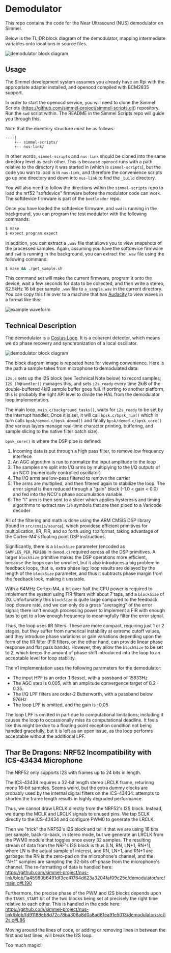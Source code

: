 # Demodulator

This repo contains the code for the Near Ultrasound (NUS) demodulator on Simmel.

Below is the TL;DR block diagram of the demodulator, mapping intermediate variables
onto locations in source files.

![demodulator block diagram](https://raw.githubusercontent.com/simmel-project/nus-link/master/simmel_demodulator.png)

## Usage

The Simmel development system assumes you already have an Rpi with the
appropriate adapter installed, and openocd compiled with BCM2835
support.

In order to start the openocd service, you will need to clone the
Simmel Scripts (https://github.com/simmel-project/simmel-scripts.git)
repository. Run the `swd` script within. The README in the Simmel
Scripts repo will guide you through this.

Note that the directory structure *must* be as follows:

```
----|
    +-- simmel-scripts/
    +-- nus-link/
```

In other words, `simmel-scripts` and `nus-link` should be cloned into
the same directory level as each other. This is because `openocd` runs
with a path relative to the directory it was started in (which is
`simmel-scripts`), but the code you wan to load is in `nus-link`, and
therefore the convenience scripts go up one directory and down into
`nus-link` to find the `_build` directory.

You will also need to follow the directions within the
`simmel-scripts` repo to load the nrf52 "softdevice" firmware before
the modulator code can work. The softdevice firmware is part of the
`bootloader` repo.

Once you have loaded the softdevice firmware, and `swd` is running in the
background, you can program the test modulator with the following
commands:

``` sh
$ make
$ expect program.expect
```

In addition, you can extract a `.wav` file that allows you to view
snapshots of the processed samples. Again, assuming you have the
softdevice firmware and `swd` is running in the background, you can
extract the `.wav` file using the following command:

``` sh
$ make && ./get_sample.sh
```

This command set will make the current firmware, program it onto
the device, wait a few seconds for data to be collected, and then
write a stereo, 62.5kHz 16 bit per sample `.wav` file to `a_sample.wav`
in the current directory. You can copy this file over to a machine
that has [Audacity](https://www.audacityteam.org/) to view waves in
a format like this:

![example waveform](https://raw.githubusercontent.com/simmel-project/nus-link/master/demodulator/examples/simmel_demod_data_ideal_but_real_conditions.png)

## Technical Description

The demodulator is a [Costas Loop](https://en.wikipedia.org/wiki/Costas_loop).
It is a coherent detector, which means we do phase recovery and synchronization
of a local oscillator.

![demodulator block diagram](https://raw.githubusercontent.com/simmel-project/nus-link/master/simmel_demodulator.png)

The block diagram image is repeated here for viewing convenience. Here
is the path a sample takes from microphone to demodulated data:

`i2s.c` sets up the I2S block (see Technical Note below) to record
samples; `I2S_IRQHandler()` manages this, and sets `i2s_ready` every
time 2kiB of the double-buffered 4kiB sample buffer goes full. If
porting to another platform, this is probably the right API level to
divide the HAL from the demodulator loop implementation.

The main loop, `main.c/background_tasks()`, waits for `i2s_ready` to
be set by the interrupt handler. Once it is set, it will call
`bpsk.c/bpsk_run()` which in turn calls `bpsk/demod.c/bpsk_demod()`
and finally `bpsk/demod.c/bpsk_core()` (the various layers manage
real-time character printing, buffering, and sample slicing to the
native filter batch size).

`bpsk_core()` is where the DSP pipe is defined:

1. Incoming data is put through a high pass filter, to remove low frequency interfece
2. An AGC algorithm is run to normalize the input amplitude to the loop
3. The samples are split into I/Q arms by multiplying to the I/Q outputs of an NCO (numerically controlled oscillator)
4. The I/Q arms are low-pass filtered to remove the carrier
5. The arms are multiplied, and then filtered again to stabilize the loop. The error signal is then reduced through a "gain" block (-1.0 < gain < 0.0) and fed into the NCO's phase accumulation variable.
6. The "I" arm is then sent to a slicer which applies hysteresis and timing algorithms to extract raw `1`/`0` symbols that are then piped to a Varicode decoder

All of the filtering and math is done using the ARM CMSIS DSP library
(found in `src/cmsis/source`), which providese efficient primitives
for multiplication, IIR, FIR, and so forth using `f32` format, taking
advantage of the Cortex-M4's floating point DSP
instructions.

Significantly, there is a `blockSize` parameter (encoded as
`SAMPLES_PER_PERIOD` in `demod.c`) required across all the DSP
primitives. A larger `blockSize` primitive makes the DSP operations
more efficient, because the loops can be unrolled, but it also
introduces a big problem in feedback loops, that is, extra phase lag:
loop results are delayed by the length of the `blockSize` parameter,
and thus it subtracts phase margin from the feedback look, making it
unstable.

With a 64MHz Cortex-M4, a bit over half the CPU power is required to
implement the system using FIR filters with about 7 taps, and a
`blockSize` of 20. Unfortunately this `blockSize` is quite large
compared to the feedback loop closure rate, and we can only do a gross
"averaging" of the error signal; there isn't enough processing power
to implement a FIR with enough taps to get to a low enough frequency
to meaningfully filter the error signal.

Thus, the loop uses IIR filters. These are more compact, requiring
just 1 or 2 stages, but they suffer from numerical instability at
extreme cutoff values, and they introduce phase variations or gain
variations depending upon the form of the IIR filter (FIR filters, on
the other hand, can provide linear phase response and flat pass
bands). However, they allow the `blockSize` to be set to 2, which
keeps the amount of phase shift introduced into the loop to an
acceptable level for loop stability.

The v1 implementation uses the following parameters for the demodulator:

* The input HPF is an order-1 Bessel, with a passband of 15833Hz
* The AGC step is 0.005, with an amplitude convergence target of 0.2 - 0.35.
* The I/Q LPF filters are order-2 Butterworth, with a passband below 976Hz
* The loop LPF is omitted, and the gain is -0.05

The loop LPF is omitted in part due to computational limitations;
including it causes the loop to occassionally miss its computational
deadline. It feels like this might be due to a floating point exception
condition not being handled gracefully, but it is left as an open issue,
as the loop performs acceptable without the additional LPF.

## Thar Be Dragons: NRF52 Incompatibility with ICS-43434 Microphone

The NRF52 only supports I2S with frames up to 24 bits in length.

The ICS-43434 requires a 32-bit length stereo LRCLK frame, returinng
mono 16-bit samples. Seems weird, but the extra dummy clocks are
probably used by the internal digital filters on the ICS-43434:
attempts to shorten the frame length results in highly degraded
performance.

Thus, we cannot draw LRCLK directly from the NRF52's I2S block. Instead,
we dump the MCLK and LRCLK signals to unused pins. We tap SCLK directly
to the ICS-43434 and configure PWM0 to generate the LRCLK.

Then we "trick" the NRF52's I2S block and tell it that we are using 16
bits per sample, back-to-back, in stereo mode, but we generate an
LRCLK from the PWM0 module that toggles once every 32 samples.  The
resulting stream of data from the NRF's I2S block is thus [LN, RN,
LN+1, RN+1], where LN is the actual sample of interest, and RN, LN+1,
and RN+1 are garbage: the RN is the zero-pad on the microphone's
channel, and the "N+1" samples are sampling the 32-bits off-phase from
the microphone's channel. The re-formatting of data is handled here:
https://github.com/simmel-project/nus-link/blob/1a45980b6491df3ce41764d623a3204faf09c25c/demodulator/src/main.c#L190

Furthermore, the precise phase of the PWM and I2S blocks depends upon
the `TASKS_START` bit of the two blocks being set at precisely the right
time relative to each other. This is handled in the code here:
https://github.com/simmel-project/nus-link/blob/fd91188eb8d72c78ba306a8d0a8ad81ea91e5013/demodulator/src/i2s.c#L86

Moving around the lines of code, or adding or removing lines in between the
first and last lines, will break the I2S loop.

Too much magic!



